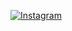[![Instagram](https://img.shields.io/badge/Instagram-E4405F?style=for-the-badge&logo=Instagram&logoColor=white)](https://instagram.com/fellypecs)

